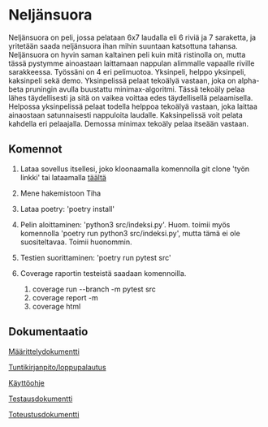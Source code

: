 # Neljänsuora

Neljänsuora on peli, jossa pelataan 6x7 laudalla eli 6 riviä ja 7 saraketta, ja yritetään saada neljänsuora ihan mihin suuntaan katsottuna tahansa. Neljänsuora on hyvin saman kaltainen peli kuin mitä ristinolla on, mutta tässä pystymme ainoastaan laittamaan nappulan alimmalle vapaalle riville sarakkeessa. Työssäni on 4 eri pelimuotoa. Yksinpeli, helppo yksinpeli, kaksinpeli sekä demo. Yksinpelissä pelaat tekoälyä vastaan, joka on alpha-beta pruningin avulla buustattu minimax-algoritmi. Tässä tekoäly pelaa lähes täydellisesti ja sitä on vaikea voittaa edes täydellisellä pelaamisella. Helpossa yksinpelissä pelaat todella helppoa tekoälyä vastaan, joka laittaa ainaostaan satunnaisesti nappuloita laudalle. Kaksinpelissä voit pelata kahdella eri pelaajalla. Demossa minimax tekoäly pelaa itseään vastaan.

## Komennot

1. Lataa sovellus itsellesi, joko kloonaamalla komennolla git clone 'työn linkki' tai lataamalla [täältä](https://github.com/TatuSorjonen/Tiha/releases/tag/Loppupalautus)

2. Mene hakemistoon Tiha

3. Lataa poetry: 'poetry install'

4. Pelin aloittaminen: 'python3 src/indeksi.py'.
Huom. toimii myös komennolla 'poetry run python3 src/indeksi.py', mutta tämä ei ole suositeltavaa. Toimii huonommin.

5. Testien suorittaminen: 'poetry run pytest src'

6. Coverage raportin testeistä saadaan komennoilla.
   1. coverage run --branch -m pytest src
   2. coverage report -m
   3. coverage html

## Dokumentaatio

[Määrittelydokumentti](https://github.com/TatuSorjonen/Tiha/blob/master/Dokumentaatio/maarittelydokumentti.md)

[Tuntikirjanpito/loppupalautus](https://github.com/TatuSorjonen/Tiha/blob/master/Dokumentaatio/tuntikirjanpito/loppupalautus.md)

[Käyttöohje](https://github.com/TatuSorjonen/Tiha/blob/master/Dokumentaatio/kayttoohje.md)

[Testausdokumentti](https://github.com/TatuSorjonen/Tiha/blob/master/Dokumentaatio/testausdokumentti.md)

[Toteustusdokumentti](https://github.com/TatuSorjonen/Tiha/blob/master/Dokumentaatio/toteutusdokumentti.md)
